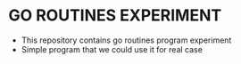 # GO ROUTINES EXPERIMENT
- This repository contains go routines program experiment
- Simple program that we could use it for real case
